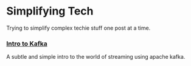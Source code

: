 # Simplifying Tech

Trying to simplify complex techie stuff one post at a time.

### [Intro to Kafka](/blog/kafka.html)
A subtle and simple intro to the world of streaming using apache kafka.